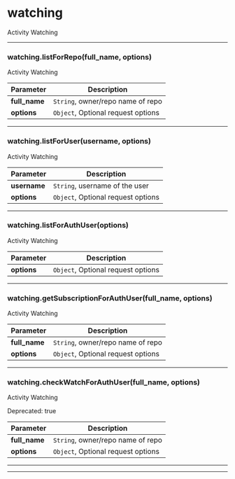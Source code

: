 # watching

Activity Watching



* * *

### watching.listForRepo(full_name, options) 

Activity Watching

**Parameter**| **Description** |
--------------|---------------
**full_name** | `String`, owner/repo name of repo|
**options** | `Object`, Optional request options|




---------------------------

### watching.listForUser(username, options) 

Activity Watching

**Parameter**| **Description** |
--------------|---------------
**username** | `String`, username of the user|
**options** | `Object`, Optional request options|




---------------------------

### watching.listForAuthUser(options) 

Activity Watching

**Parameter**| **Description** |
--------------|---------------
**options** | `Object`, Optional request options|




---------------------------

### watching.getSubscriptionForAuthUser(full_name, options) 

Activity Watching

**Parameter**| **Description** |
--------------|---------------
**full_name** | `String`, owner/repo name of repo|
**options** | `Object`, Optional request options|




---------------------------

### watching.checkWatchForAuthUser(full_name, options) 

Activity Watching

Deprecated: true

**Parameter**| **Description** |
--------------|---------------
**full_name** | `String`, owner/repo name of repo|
**options** | `Object`, Optional request options|




---------------------------


* * *










